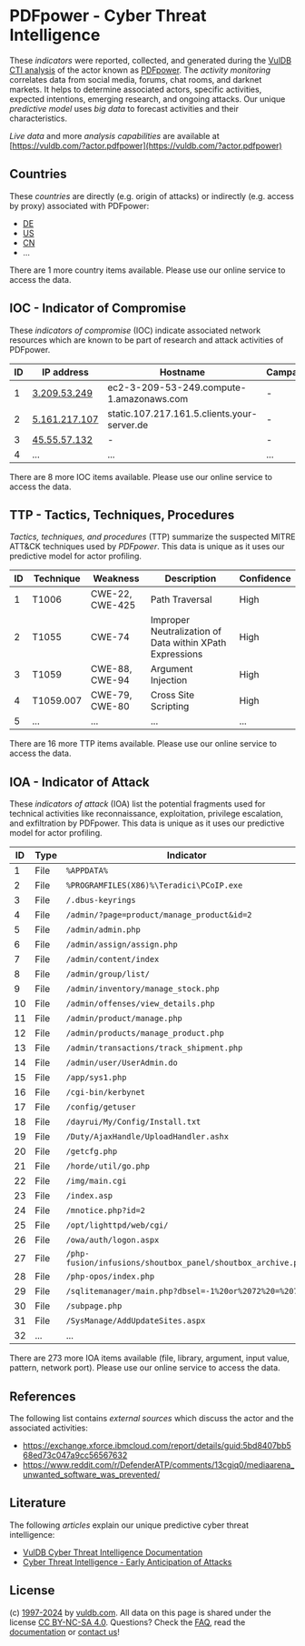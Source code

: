 # PDFpower - Cyber Threat Intelligence

These _indicators_ were reported, collected, and generated during the [VulDB CTI analysis](https://vuldb.com/?kb.cti) of the actor known as [PDFpower](https://vuldb.com/?actor.pdfpower). The _activity monitoring_ correlates data from social media, forums, chat rooms, and darknet markets. It helps to determine associated actors, specific activities, expected intentions, emerging research, and ongoing attacks. Our unique _predictive model_ uses _big data_ to forecast activities and their characteristics.

_Live data_ and more _analysis capabilities_ are available at [https://vuldb.com/?actor.pdfpower](https://vuldb.com/?actor.pdfpower)

## Countries

These _countries_ are directly (e.g. origin of attacks) or indirectly (e.g. access by proxy) associated with PDFpower:

* [DE](https://vuldb.com/?country.de)
* [US](https://vuldb.com/?country.us)
* [CN](https://vuldb.com/?country.cn)
* ...

There are 1 more country items available. Please use our online service to access the data.

## IOC - Indicator of Compromise

These _indicators of compromise_ (IOC) indicate associated network resources which are known to be part of research and attack activities of PDFpower.

ID | IP address | Hostname | Campaign | Confidence
-- | ---------- | -------- | -------- | ----------
1 | [3.209.53.249](https://vuldb.com/?ip.3.209.53.249) | ec2-3-209-53-249.compute-1.amazonaws.com | - | Medium
2 | [5.161.217.107](https://vuldb.com/?ip.5.161.217.107) | static.107.217.161.5.clients.your-server.de | - | High
3 | [45.55.57.132](https://vuldb.com/?ip.45.55.57.132) | - | - | High
4 | ... | ... | ... | ...

There are 8 more IOC items available. Please use our online service to access the data.

## TTP - Tactics, Techniques, Procedures

_Tactics, techniques, and procedures_ (TTP) summarize the suspected MITRE ATT&CK techniques used by _PDFpower_. This data is unique as it uses our predictive model for actor profiling.

ID | Technique | Weakness | Description | Confidence
-- | --------- | -------- | ----------- | ----------
1 | T1006 | CWE-22, CWE-425 | Path Traversal | High
2 | T1055 | CWE-74 | Improper Neutralization of Data within XPath Expressions | High
3 | T1059 | CWE-88, CWE-94 | Argument Injection | High
4 | T1059.007 | CWE-79, CWE-80 | Cross Site Scripting | High
5 | ... | ... | ... | ...

There are 16 more TTP items available. Please use our online service to access the data.

## IOA - Indicator of Attack

These _indicators of attack_ (IOA) list the potential fragments used for technical activities like reconnaissance, exploitation, privilege escalation, and exfiltration by PDFpower. This data is unique as it uses our predictive model for actor profiling.

ID | Type | Indicator | Confidence
-- | ---- | --------- | ----------
1 | File | `%APPDATA%` | Medium
2 | File | `%PROGRAMFILES(X86)%\Teradici\PCoIP.exe` | High
3 | File | `/.dbus-keyrings` | High
4 | File | `/admin/?page=product/manage_product&id=2` | High
5 | File | `/admin/admin.php` | High
6 | File | `/admin/assign/assign.php` | High
7 | File | `/admin/content/index` | High
8 | File | `/admin/group/list/` | High
9 | File | `/admin/inventory/manage_stock.php` | High
10 | File | `/admin/offenses/view_details.php` | High
11 | File | `/admin/product/manage.php` | High
12 | File | `/admin/products/manage_product.php` | High
13 | File | `/admin/transactions/track_shipment.php` | High
14 | File | `/admin/user/UserAdmin.do` | High
15 | File | `/app/sys1.php` | High
16 | File | `/cgi-bin/kerbynet` | High
17 | File | `/config/getuser` | High
18 | File | `/dayrui/My/Config/Install.txt` | High
19 | File | `/Duty/AjaxHandle/UploadHandler.ashx` | High
20 | File | `/getcfg.php` | Medium
21 | File | `/horde/util/go.php` | High
22 | File | `/img/main.cgi` | High
23 | File | `/index.asp` | Medium
24 | File | `/mnotice.php?id=2` | High
25 | File | `/opt/lighttpd/web/cgi/` | High
26 | File | `/owa/auth/logon.aspx` | High
27 | File | `/php-fusion/infusions/shoutbox_panel/shoutbox_archive.php` | High
28 | File | `/php-opos/index.php` | High
29 | File | `/sqlitemanager/main.php?dbsel=-1%20or%2072%20=%2072` | High
30 | File | `/subpage.php` | Medium
31 | File | `/SysManage/AddUpdateSites.aspx` | High
32 | ... | ... | ...

There are 273 more IOA items available (file, library, argument, input value, pattern, network port). Please use our online service to access the data.

## References

The following list contains _external sources_ which discuss the actor and the associated activities:

* https://exchange.xforce.ibmcloud.com/report/details/guid:5bd8407bb568ed73c047a9cc56567632
* https://www.reddit.com/r/DefenderATP/comments/13cgiq0/mediaarena_unwanted_software_was_prevented/

## Literature

The following _articles_ explain our unique predictive cyber threat intelligence:

* [VulDB Cyber Threat Intelligence Documentation](https://vuldb.com/?kb.cti)
* [Cyber Threat Intelligence - Early Anticipation of Attacks](https://www.scip.ch/en/?labs.20201022)

## License

(c) [1997-2024](https://vuldb.com/?kb.changelog) by [vuldb.com](https://vuldb.com/?kb.about). All data on this page is shared under the license [CC BY-NC-SA 4.0](https://creativecommons.org/licenses/by-nc-sa/4.0/). Questions? Check the [FAQ](https://vuldb.com/?kb.faq), read the [documentation](https://vuldb.com/?kb) or [contact us](https://vuldb.com/?contact)!
